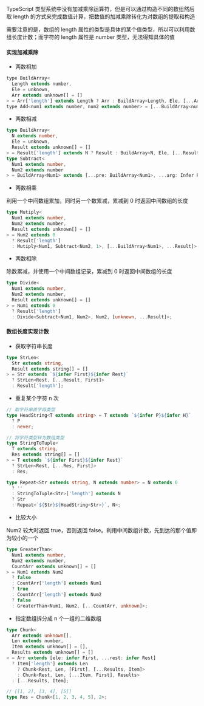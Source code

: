 TypeScript 类型系统中没有加减乘除运算符，但是可以通过构造不同的数组然后取 length 的方式来完成数值计算，把数值的加减乘除转化为对数组的提取和构造

需要注意的是，数组的 length 属性的类型是具体的某个值类型，所以可以利用数组长度计数；而字符的 length 属性是 number 类型，无法得知具体的值

#### 实现加减乘除

- 两数相加

```js
type BuildArray<
  Length extends number,
  Ele = unknown,
  Arr extends unknown[] = []
> = Arr['length'] extends Length ? Arr : BuildArray<Length, Ele, [...Arr, Ele]>;
type Add<num1 extends number, num2 extends number> = [...BuildArray<num1>, ...BuildArray<num2>]['length'];
```

- 两数相减

```ts
type BuildArray<
  N extends number,
  Ele = unknown,
  Result extends unknown[] = []
> = Result['length'] extends N ? Result : BuildArray<N, Ele, [...Result, Ele]>;
type Subtract<
  Num1 extends number,
  Num2 extends number
> = BuildArray<Num1> extends [...pre: BuildArray<Num1>, ...arg: Infer Rest] ? Rest['length'] : never;
```

- 两数相乘

利用一个中间数组累加，同时另一个数累减，累减到 0 时返回中间数组的长度

```ts
type Mutiply<
  Num1 extends number,
  Num2 extends number,
  Result extends unknown[] = []
> = Num2 extends 0
  ? Result['length']
  : Mutiply<Num1, Subtract<Num2, 1>, [...BuildArray<Num1>, ...Result]>;
```

- 两数相除

除数累减，并使用一个中间数组记录，累减到 0 时返回中间数组的长度

```ts
type Divide<
  Num1 extends number,
  Num2 extends number,
  Result extends unknown[] = []
> = Num1 extends 0
  ? Result['length']
  : Divide<Subtract<Num1, Num2>, Num2, [unknown, ...Result]>;
```

#### 数组长度实现计数

- 获取字符串长度

```ts
type StrLen<
  Str extends string,
  Result extends string[] = []
> = Str extends `${infer First}${infer Rest}`
  ? StrLen<Rest, [...Result, First]>
  : Result['length'];
```

- 重复某个字符 n 次

```ts
// 取字符串首字母类型
type HeadString<T extends string> = T extends `${infer P}${infer H}`
  ? P
  : never;

// 将字符类型转为数组类型
type StringToTuple<
  T extends string,
  Res extends string[] = []
> = T extends `${infer First}${infer Rest}`
  ? StrLen<Rest, [...Res, First]>
  : Res;

type Repeat<Str extends string, N extends number> = N extends 0
  ? ''
  : StringToTuple<Str>['length'] extends N
  ? Str
  : Repeat<`${Str}${HeadString<Str>}`, N>;
```

- 比较大小

Num2 较大时返回 true，否则返回 false。利用中间数组计数，先到达的那个值即为较小的一个

```ts
type GreaterThan<
  Num1 extends number,
  Num2 extends number,
  CountArr extends unknown[] = []
> = Num1 extends Num2
  ? false
  : CountArr['length'] extends Num1
  ? true
  : CountArr['length'] extends Num2
  ? false
  : GreaterThan<Num1, Num2, [...CountArr, unknown]>;
```

- 指定数组拆分成 n 个一组的二维数组

```ts
type Chunk<
  Arr extends unknown[],
  Len extends number,
  Item extends unknown[] = [],
  Results extends unknown[] = []
> = Arr extends [ele: infer First, ...rest: infer Rest]
  ? Item['length'] extends Len
    ? Chunk<Rest, Len, [First], [...Results, Item]>
    : Chunk<Rest, Len, [...Item, First], Results>
  : [...Results, Item];

// [[1, 2], [3, 4], [5]]
type Res = Chunk<[1, 2, 3, 4, 5], 2>;
```
